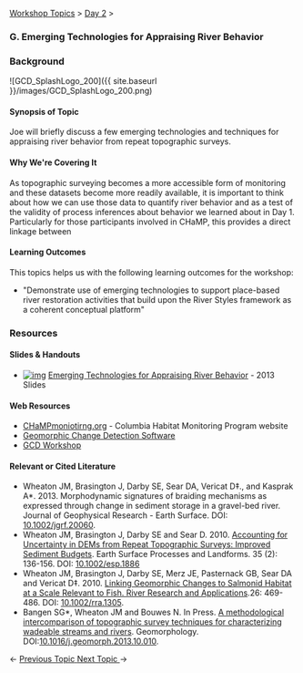 [Workshop Topics](http://riverstyles.joewheaton.org/workshop-topics)‎ > ‎[Day 2](http://riverstyles.joewheaton.org/workshop-topics/restoration-conservation-regulations-tuesday)‎ > ‎

### G. Emerging Technologies for Appraising River Behavior



### Background

![GCD_SplashLogo_200]({{ site.baseurl }}/images/GCD_SplashLogo_200.png)

#### Synopsis of Topic

Joe will briefly discuss a few emerging technologies and techniques for appraising river behavior from repeat topographic surveys. 

#### Why We're Covering It

As topographic surveying becomes a more accessible form of monitoring and these datasets become more readily available, it is important to think about how we can use those data to quantify river behavior and as a test of the validity of process inferences about behavior we learned about in Day 1. Particularly for those participants involved in CHaMP, this provides a direct linkage between 

 

#### Learning Outcomes

This topics helps us with the following learning outcomes for the workshop:

- "Demonstrate use of emerging technologies to support place-based river restoration activities that build upon the River Styles framework as a coherent conceptual platform"

### Resources

#### Slides & Handouts

- [![img](http://riverstyles.joewheaton.org/_/rsrc/1501108765897/workshop-topics/restoration-conservation-regulations-tuesday/g-controls-on-pattern/pdfIcon.png)](http://riverstyles.joewheaton.org/workshop-topics/restoration-conservation-regulations-tuesday/g-controls-on-pattern/pdfIcon.png?attredirects=0) [Emerging Technologies for Appraising River Behavior](http://etal.usu.edu/Workshops/RiverStyles/2013/JW_EmergingTechnologies.pdf) - 2013 Slides

#### Web Resources

- [CHaMPmoniotirng.org](http://champmoniotirng.org/) - Columbia Habitat Monitoring Program website
- [Geomorphic Change Detection Software](http://gcd.joewheaton.org/)
- [GCD Workshop](http://gcdworkshop.joewheaton.org/)

#### Relevant or Cited Literature

- Wheaton JM, Brasington J, Darby SE, Sear DA, Vericat D‡., and Kasprak A*. 2013. Morphodynamic signatures of braiding mechanisms as expressed through change in sediment storage in a gravel-bed river. Journal of Geophysical Research - Earth Surface. DOI: [10.1002/jgrf.20060](http://dx.doi.org/10.1002/jgrf.20060).
- Wheaton JM, Brasington J, Darby SE and Sear D. 2010. [Accounting for Uncertainty in DEMs from Repeat Topographic Surveys: Improved Sediment Budgets](http://etal.usu.edu/Downloads/Wheaton_etal_ESPL_DoD.pdf). Earth Surface Processes and Landforms. 35 (2): 136-156. DOI: [10.1002/esp.1886](http://dx.doi.org/10.1002/esp.1886)
- Wheaton JM, Brasington J, Darby SE, Merz JE, Pasternack GB, Sear DA and Vericat D‡. 2010. [Linking Geomorphic Changes to Salmonid Habitat at a Scale Relevant to Fish. River Research and Applications](http://www.joewheaton.org/Home/research/paper-downloads/Wheaton_EcohydraulicSI_RRA.pdf).26: 469-486. DOI: [10.1002/rra.1305](http://dx.doi.org/10.1002/rra.1305).
- Bangen SG*, Wheaton JM and Bouwes N. In Press. [A methodological intercomparison of topographic survey techniques for characterizing wadeable streams and rivers](http://dx.doi.org/10.1016/j.geomorph.2013.10.010). Geomorphology. DOI:[10.1016/j.geomorph.2013.10.010](http://dx.doi.org/10.1016/j.geomorph.2013.10.010).

 

← [Previous Topic](http://riverstyles.joewheaton.org/workshop-topics/stage1/f-field-trip---river-styles-on-the-ground)[ ](http://riverstyles.joewheaton.org/workshop-topics/stage1/b-RiverStyles)                             [Next Topic ](http://riverstyles.joewheaton.org/workshop-topics/restoration-conservation-regulations-tuesday/h-LandscapeConnectivity) →